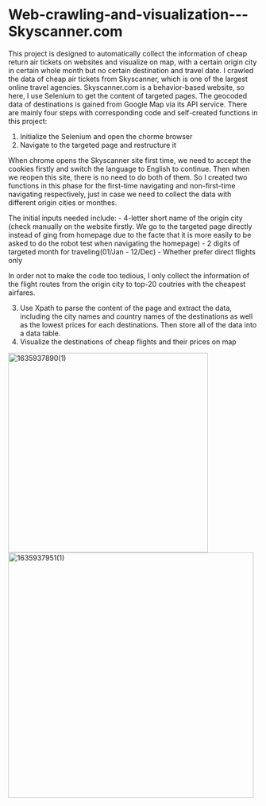 # Web-crawling-and-visualization---Skyscanner.com

This project is designed to automatically collect the information of cheap return air tickets on websites and visualize on map, with a certain origin city in certain whole month but no certain destination and travel date. I crawled the data of cheap air tickets from Skyscanner, which is one of the largest online travel agencies. Skyscanner.com is a behavior-based website, so here, I use Selenium to get the content of targeted pages. The geocoded data of destinations is gained from Google Map via its API service.
There are mainly four steps with corresponding code and self-created functions in this project:

1) Initialize the Selenium and open the chorme browser
2) Navigate to the targeted page and restructure it

When chrome opens the Skyscanner site first time, we need to accept the cookies firstly and switch the language to English to continue. Then when we reopen this site, there is no need to do both of them. So I created two functions in this phase for the first-time navigating and non-first-time navigating respectively, just in case we need to collect the data with different origin cities or monthes.

The initial inputs needed include: - 4-letter short name of the origin city (check manually on the website firstly. We go to the targeted page directly instead of ging from homepage due to the facte that it is more easily to be asked to do the robot test when navigating the homepage) - 2 digits of targeted month for
traveling(01/Jan - 12/Dec) - Whether prefer direct flights only

In order not to make the code too tedious, I only collect the information of the flight routes from the origin city to top-20 coutries with the cheapest airfares.

3) Use Xpath to parse the content of the page and extract the data, including the city names and country names of the destinations as well as the lowest prices for each destinations. Then store all of the data into a data table.
4) Visualize the destinations of cheap flights and their prices on map

<img width="402" alt="1635937890(1)" src="https://user-images.githubusercontent.com/56775305/140050415-bbe91995-41a7-4080-b789-10212a594e2b.png">

<img width="494" alt="1635937951(1)" src="https://user-images.githubusercontent.com/56775305/140050528-45379972-3138-4e0f-b827-78ab0ce655ee.png">

